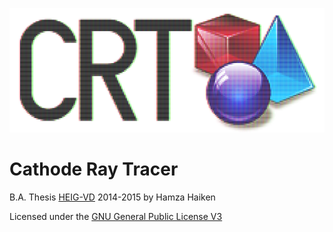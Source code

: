 ![Logo](res/logo/logo.png)

# Cathode Ray Tracer

B.A. Thesis [HEIG-VD](http://www.heig-vd.ch) 2014-2015 by Hamza Haiken

Licensed under the [GNU General Public License V3](http://www.gnu.org/licenses/)
